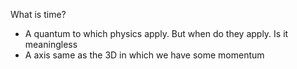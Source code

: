 What is time?
- A quantum to which physics apply. But when do they apply. Is it meaningless
- A axis same as the 3D in which we have some momentum